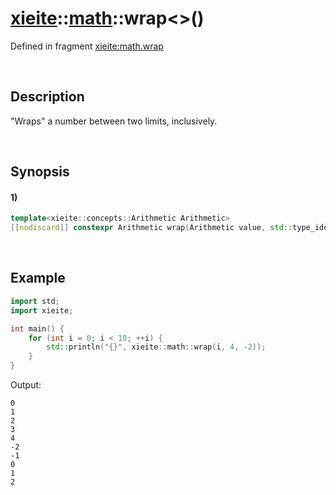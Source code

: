 # [xieite](../../xieite.md)\:\:[math](../../math.md)\:\:wrap\<\>\(\)
Defined in fragment [xieite:math.wrap](../../../src/math/wrap.cpp)

&nbsp;

## Description
"Wraps" a number between two limits, inclusively.

&nbsp;

## Synopsis
#### 1)
```cpp
template<xieite::concepts::Arithmetic Arithmetic>
[[nodiscard]] constexpr Arithmetic wrap(Arithmetic value, std::type_identity_t<Arithmetic> limit1, std::type_identity_t<Arithmetic> limit2) noexcept;
```

&nbsp;

## Example
```cpp
import std;
import xieite;

int main() {
    for (int i = 0; i < 10; ++i) {
        std::println("{}", xieite::math::wrap(i, 4, -2));
    }
}
```
Output:
```
0
1
2
3
4
-2
-1
0
1
2
```
